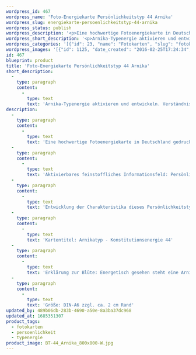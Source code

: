 ```yaml
---
wordpress_id: 467
wordpress_name: 'Foto-Energiekarte Persönlichkeitstyp 44 Arnika'
wordpress_slug: energiekarte-persoenlichkeitstyp-44-arnika
wordpress_status: publish
wordpress_description: '<p>Eine hochwertige Fotoenergiekarte in Deutschland gedruckt und in Handarbeit laminiert.  Sie ist in Postkartengröße (DIN-A6) oder kleiner gut zu transportieren und kann auch auf den Körper aufgelegt werden.</p><p>Aktivierbares feinstoffliches Informationsfeld: Persönlichkeitsenergie eines Arnika-Typs: Zurückhaltend, freundlich, fürsorglich, genügsam.<br />Entwicklung der Charakteristika dieses Persönlichkeitstyps. Stärkung der entsprechenden Persönlichkeit mit ihrer besonderen Energiequalität. Ausgleich und Veränderung ungünstiger Zustände innerhalb einer Person, die aufgrund dieser Konstitution entstanden sind. Annahme und Verständnis für einen Menschen mit dieser Persönlichkeitsenergie. Eine Stärkung der eigenen Persönlichkeitsenergie sowie die Beschäftigung mit der Energie anderer Persönlichkeiten kann insgesamt das eigene Selbstbewusstsein stärken.<br />Kartentitel: Arnikatyp - Konstitutionsenergie 44</p><p>Erklärung zur Blüte: Energetisch gesehen steht eine Arnika für "heilen, versorgen, Entfaltung fördern, mit Kräften haushalten".<br />Größe: DIN-A6 zzgl. ca. 2 cm Rand<br />Andere Formate sind individuell für Sie innerhalb weniger Tage herstellbar. Bitte kontaktieren Sie uns hierfür unter <a href="mailto:info@elvedenverlag.de">info@elvedenverlag.de</a>.</p><p>Anwendungshinweise</p>'
wordpress_short_description: '<p>Arnika-Typenergie aktivieren und entwickeln. Verständnis für diese Typenergie gewinnen (&#8222;zurückhaltend, freundlich, fürsorglich, genügsam&#8220;)</p>'
wordpress_categories: '[{"id": 23, "name": "Fotokarten", "slug": "fotokarten"}, {"id": 37, "name": "Pers\u00f6nlichkeit", "slug": "persoenlichkeit"}, {"id": 90, "name": "Typenergie", "slug": "typenergie"}]'
wordpress_images: '[{"id": 1125, "date_created": "2016-02-25T17:24:34", "date_created_gmt": "2016-02-25T15:24:34", "date_modified": "2016-02-25T17:24:34", "date_modified_gmt": "2016-02-25T15:24:34", "src": "https://my.feenbaum.de/wp-content/uploads/2016/02/BT-44_Arnika_800x800-W.jpg", "name": "BT-44_Arnika_800x800-W", "alt": ""}]'
id: 467
blueprint: product
title: 'Foto-Energiekarte Persönlichkeitstyp 44 Arnika'
short_description:
  -
    type: paragraph
    content:
      -
        type: text
        text: 'Arnika-Typenergie aktivieren und entwickeln. Verständnis für diese Typenergie gewinnen (''zurückhaltend, freundlich, fürsorglich, genügsam'')'
description:
  -
    type: paragraph
    content:
      -
        type: text
        text: 'Eine hochwertige Fotoenergiekarte in Deutschland gedruckt und in Handarbeit laminiert.  Sie ist in Postkartengröße (DIN-A6) oder kleiner gut zu transportieren und kann auch auf den Körper aufgelegt werden.'
  -
    type: paragraph
    content:
      -
        type: text
        text: 'Aktivierbares feinstoffliches Informationsfeld: Persönlichkeitsenergie eines Arnika-Typs: Zurückhaltend, freundlich, fürsorglich, genügsam.'
  -
    type: paragraph
    content:
      -
        type: text
        text: 'Entwicklung der Charakteristika dieses Persönlichkeitstyps. Stärkung der entsprechenden Persönlichkeit mit ihrer besonderen Energiequalität. Ausgleich und Veränderung ungünstiger Zustände innerhalb einer Person, die aufgrund dieser Konstitution entstanden sind. Annahme und Verständnis für einen Menschen mit dieser Persönlichkeitsenergie. Eine Stärkung der eigenen Persönlichkeitsenergie sowie die Beschäftigung mit der Energie anderer Persönlichkeiten kann insgesamt das eigene Selbstbewusstsein stärken.'
  -
    type: paragraph
    content:
      -
        type: text
        text: 'Kartentitel: Arnikatyp - Konstitutionsenergie 44'
  -
    type: paragraph
    content:
      -
        type: text
        text: 'Erklärung zur Blüte: Energetisch gesehen steht eine Arnika für "heilen, versorgen, Entfaltung fördern, mit Kräften haushalten".'
  -
    type: paragraph
    content:
      -
        type: text
        text: 'Größe: DIN-A6 zzgl. ca. 2 cm Rand'
updated_by: 489b06db-283b-4690-a50e-8a3ba37dc968
updated_at: 1685351307
product_tags:
  - fotokarten
  - persoenlichkeit
  - typenergie
product_image: BT-44_Arnika_800x800-W.jpg
---
```

